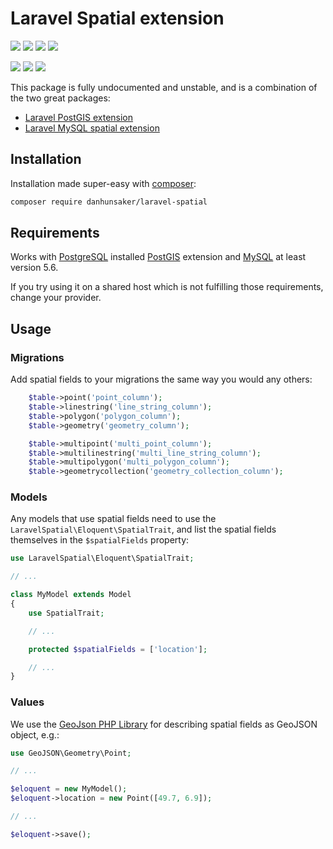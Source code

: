 # Laravel Spatial extension

[![](https://img.shields.io/packagist/l/danhunsaker/laravel-spatial.svg?style=flat-square)](https://packagist.org/packages/danhunsaker/laravel-spatial)
[![](https://img.shields.io/packagist/php-v/danhunsaker/laravel-spatial.svg?style=flat-square)](https://packagist.org/packages/danhunsaker/laravel-spatial)
[![](https://img.shields.io/packagist/v/danhunsaker/laravel-spatial.svg?style=flat-square)](https://packagist.org/packages/danhunsaker/laravel-spatial)
[![](https://img.shields.io/packagist/dt/danhunsaker/laravel-spatial.svg?style=flat-square)](https://packagist.org/packages/danhunsaker/laravel-spatial)

[![](https://img.shields.io/travis/danhunsaker/laravel-spatial.svg?style=flat-square)](https://github.com/danhunsaker/laravel-spatial)
[![](https://img.shields.io/codecov/c/github/danhunsaker/laravel-spatial.svg?style=flat-square)](https://codecov.io/gh/danhunsaker/laravel-spatial)
[![](https://img.shields.io/scrutinizer/g/danhunsaker/laravel-spatial.svg?style=flat-square)](https://scrutinizer-ci.com/g/danhunsaker/laravel-spatial/)

This package is fully undocumented and unstable, and is a combination of the two great packages:

-   [Laravel PostGIS extension](https://github.com/njbarrett/laravel-postgis)
-   [Laravel MySQL spatial extension](https://github.com/grimzy/laravel-mysql-spatial)

## Installation

Installation made super-easy with [composer](https://getcomposer.org):

```bash
composer require danhunsaker/laravel-spatial
```

## Requirements

Works with [PostgreSQL](https://www.postgresql.org) installed [PostGIS](http://postgis.net) extension and [MySQL](http://mysql.com) at least version 5.6.

If you try using it on a shared host which is not fulfilling those requirements, change your provider.

## Usage

### Migrations

Add spatial fields to your migrations the same way you would any others:

```php
    $table->point('point_column');
    $table->linestring('line_string_column');
    $table->polygon('polygon_column');
    $table->geometry('geometry_column');

    $table->multipoint('multi_point_column');
    $table->multilinestring('multi_line_string_column');
    $table->multipolygon('multi_polygon_column');
    $table->geometrycollection('geometry_collection_column');
```

### Models

Any models that use spatial fields need to use the `LaravelSpatial\Eloquent\SpatialTrait`, and list the spatial fields themselves in the `$spatialFields` property:

```php
use LaravelSpatial\Eloquent\SpatialTrait;

// ...

class MyModel extends Model
{
    use SpatialTrait;

    // ...

    protected $spatialFields = ['location'];

    // ...
}
```

### Values

We use the [GeoJson PHP Library](http://jmikola.github.io/geojson/) for describing spatial fields as GeoJSON object, e.g.:

```php
use GeoJSON\Geometry\Point;

// ...

$eloquent = new MyModel();
$eloquent->location = new Point([49.7, 6.9]);

// ...

$eloquent->save();
```
